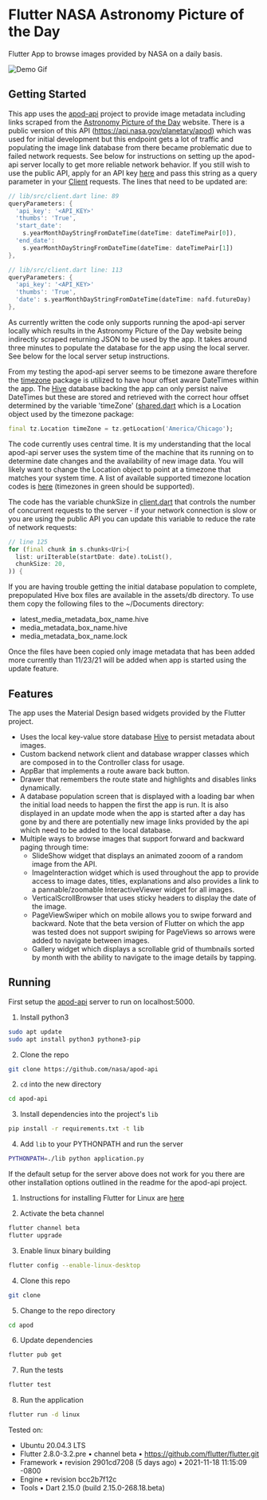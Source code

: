 # Flutter NASA Astronomy Picture of the Day

Flutter App to browse images provided by NASA on a daily basis.

![Demo Gif](assets/demo.gif)

## Getting Started

This app uses the [apod-api](https://github.com/nasa/apod-api) project to provide image metadata including links
scraped from the [Astronomy Picture of the Day](https://apod.nasa.gov/apod/astropix.html) website. There is a public
version of this API (https://api.nasa.gov/planetary/apod) which was used for initial development but this endpoint gets
a lot of traffic and populating the image link database from there became problematic due to failed network requests.
See below for instructions on setting up the apod-api server locally to get more reliable network behavior.  If you
still wish to use the public API, apply for an API key [here](https://api.nasa.gov/#signUp) and pass this string as a
query parameter in your [Client](lib/src/client.dart) requests.  The lines that need to be updated are:

```dart
// lib/src/client.dart line: 89
queryParameters: {
  'api_key': '<API_KEY>'
  'thumbs': 'True',
  'start_date':
    s.yearMonthDayStringFromDateTime(dateTime: dateTimePair[0]),
  'end_date':
    s.yearMonthDayStringFromDateTime(dateTime: dateTimePair[1])
},

// lib/src/client.dart line: 113
queryParameters: {
  'api_key': '<API_KEY>'
  'thumbs': 'True',
  'date': s.yearMonthDayStringFromDateTime(dateTime: nafd.futureDay)
},
```

As currently written the code only supports running the apod-api server locally which results in the Astronomy Picture
of the Day website being indirectly scraped returning JSON to be used by the app.  It takes around three minutes to
populate the database for the app using the local server.  See below for the local server setup instructions.

From my testing the apod-api server seems to be timezone aware therefore the [timezone](https://pub.dev/packages/timezone)
package is utilized to have hour offset aware DateTimes within the app.  The [Hive](https://github.com/hivedb/hive) database backing the app can only
persist naive DateTimes but these are stored and retrieved with the correct hour offset
determined by the variable 'timeZone' ([shared.dart](lib/src/shared.dart) which is a Location object used by
the timezone package:

```dart
final tz.Location timeZone = tz.getLocation('America/Chicago');
```

The code currently uses central time.  It is my understanding that the local apod-api server uses the system time of the
machine that its running on to determine date changes and the availability of new image data.  You will likely want to
change the Location object to point at a timezone that matches your system time.  A list of available supported timezone
location codes is [here](https://en.wikipedia.org/wiki/List_of_tz_database_time_zones) (timezones in green should be supported).

The code has the variable chunkSize in [client.dart](lib/src/client.dart) that controls the number of concurrent
requests to the server - if your network connection is slow or you are using the public API you can update this variable
to reduce the rate of network requests:

```dart
// line 125
for (final chunk in s.chunks<Uri>(
  list: uriIterable(startDate: date).toList(),
  chunkSize: 20,
)) {
```

If you are having trouble getting the initial database population to complete, prepopulated Hive box files are available
in the assets/db directory.  To use them copy the following files to the ~/Documents directory:
 - latest_media_metadata_box_name.hive
 - media_metadata_box_name.hive
 - media_metadata_box_name.lock

Once the files have been copied only image metadata that has been added more currently than 11/23/21 will be added when
app is started using the update feature.

## Features

The app uses the Material Design based widgets provided by the Flutter project.
 - Uses the local key-value store database [Hive](https://github.com/hivedb/hive) to persist metadata about images.
 - Custom backend network client and database wrapper classes which are composed in to the Controller class for usage.
 - AppBar that implements a route aware back button.
 - Drawer that remembers the route state and highlights and disables links dynamically.
 - A database population screen that is displayed with a loading bar when the initial load needs to happen the first
 the app is run.  It is also displayed in an update mode when the app is started after a day has gone by and there are
 potentially new image links provided by the api which need to be added to the local database.
 - Multiple ways to browse images that support forward and backward paging through time:
   - SlideShow widget that displays an animated zooom of a random image from the API.
   - ImageInteraction widget which is used throughout the app to provide access to image dates, titles, explanations
and also provides a link to a pannable/zoomable InteractiveViewer widget for all images.
   - VerticalScrollBrowser that uses sticky headers to display the date of the image.
   - PageViewSwiper which on mobile allows you to swipe forward and backward. Note that the beta version of Flutter on
   which the app was tested does not support swiping for PageViews so arrows were added to navigate between images.
   - Gallery widget which displays a scrollable grid of thumbnails sorted by month with the ability to navigate to the
   image details by tapping.

## Running

First setup the [apod-api](https://github.com/nasa/apod-api) server to run on localhost:5000.

1. Install python3
```bash
sudo apt update
sudo apt install python3 pythone3-pip
````
2. Clone the repo
```bash
git clone https://github.com/nasa/apod-api
```
2. `cd` into the new directory
```bash
cd apod-api
```
3. Install dependencies into the project's `lib`
```bash
pip install -r requirements.txt -t lib
```
4. Add `lib` to your PYTHONPATH and run the server
```bash
PYTHONPATH=./lib python application.py
```

If the default setup for the server above does not work for you there are other installation options outlined in the
readme for the apod-api project.

1. Instructions for installing Flutter for Linux are [here](https://docs.flutter.dev/get-started/install/linux)

2. Activate the beta channel
```bash
flutter channel beta
flutter upgrade
```

3. Enable linux binary building
```bash
flutter config --enable-linux-desktop
```

4. Clone this repo
```bash
git clone
```

5. Change to the repo directory
```bash
cd apod
```

6. Update dependencies
```bash
flutter pub get
```

7. Run the tests
```bash
flutter test
```

8. Run the application
```bash
flutter run -d linux
```

Tested on:
 - Ubuntu 20.04.3 LTS
 - Flutter 2.8.0-3.2.pre • channel beta • https://github.com/flutter/flutter.git
 - Framework • revision 2901cd7208 (5 days ago) • 2021-11-18 11:15:09 -0800
 - Engine • revision bcc2b7f12c
 - Tools • Dart 2.15.0 (build 2.15.0-268.18.beta)



